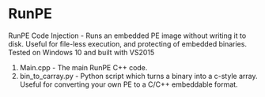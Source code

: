 # RunPE
RunPE Code Injection - Runs an embedded PE image without writing it to disk. Useful for file-less execution, and protecting of embedded binaries. Tested on Windows 10 and built with VS2015

1. Main.cpp - The main RunPE C++ code.
2. bin_to_carray.py - Python script which turns a binary into a c-style array. Useful for converting your own PE to a C/C++ embeddable format.
